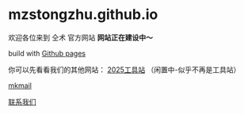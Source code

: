 # mzstongzhu.github.io

欢迎各位来到 仝术 官方网站
 **网站正在建设中～**

build with [Github pages](http://pages.github.com)

你可以先看看我们的其他网站：
[2025工具站](http://2025.off.gs)  （闲置中-似乎不再是工具站）


[mkmail](http://email.off.gs)

[联系我们](mailto:makazs@makazs.cn)
